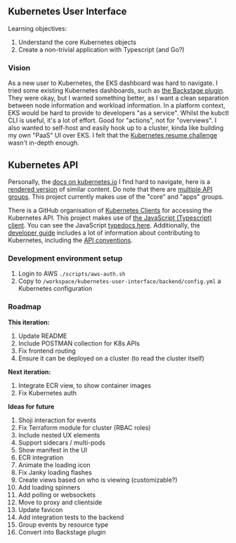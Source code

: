 ## Kubernetes User Interface

Learning objectives: 
1. Understand the core Kubernetes objects
2. Create a non-trivial application with Typescript (and Go?)

### Vision

As a new user to Kubernetes, the EKS dashboard was hard to navigate. I tried some existing Kubernetes dashboards, such as [the Backstage plugin](https://backstage.io/docs/features/kubernetes/). They were okay, but I wanted something better, as I want a clean separation between node information and workload information. In a platform context, EKS would be hard to provide to developers "as a service". Whilst the kubctl CLI is useful, it's a lot of effort. Good for "actions", not for "overviews". I also wanted to self-host and easily hook up to a cluster, kinda like building my own "PaaS" UI over EKS. I felt that the [Kubernetes resume challenge](https://cloudresumechallenge.dev/docs/extensions/kubernetes-challenge/) wasn't in-depth enough. 

## Kubernetes API

Personally, the [docs on kubernetes.io](https://kubernetes.io/docs/reference/kubernetes-api/) I find hard to navigate, here is a [rendered version](https://kubernetes.io/docs/reference/generated/kubernetes-api/v1.25/#service-v1-core) of similar content. Do note that there are [multiple API groups](https://kubernetes.io/docs/reference/using-api/#api-groups). This project currently makes use of the "core" and "apps" groups.

There is a GitHub organisation of [Kubernetes Clients](https://github.com/kubernetes-client) for accessing the Kubernetes API. This project makes use of [the JavaScript (Typescript) client](https://github.com/kubernetes-client/javascript). You can see the JavaScript [typedocs here](https://kubernetes-client.github.io/javascript/). Additionally, the [developer guide](https://github.com/kubernetes/community/tree/master/contributors/devel) includes a lot of information about contributing to Kubernetes, including the [API conventions](https://github.com/kubernetes/community/blob/master/contributors/devel/sig-architecture/api-conventions.md). 

### Development environment setup

1. Login to AWS `./scripts/aws-auth.sh`
2. Copy to `/workspace/kubernetes-user-interface/backend/config.yml` a Kubernetes configuration

### Roadmap
**This iteration:**
1. Update README
1. Include POSTMAN collection for K8s APIs
1. Fix frontend routing
1. Ensure it can be deployed on a cluster (to read the cluster itself)

**Next iteration:**
1. Integrate ECR view, to show container images
1. Fix Kubernetes auth

**Ideas for future**
1. Shoji interaction for events
1. Fix Terraform module for cluster (RBAC roles)
1. Include nested UX elements
1. Support sidecars / multi-pods
1. Show manifest in the UI
1. ECR integration
1. Animate the loading icon
1. Fix Janky loading flashes
1. Create views based on who is viewing (customizable?)
1. Add loading spinners
1. Add polling or websockets
1. Move to proxy and clientside
1. Update favicon
1. Add integration tests to the backend
1. Group events by resource type
1. Convert into Backstage plugin